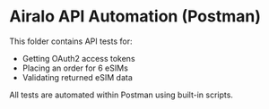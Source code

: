 # Airalo API Automation (Postman)

This folder contains API tests for:
- Getting OAuth2 access tokens
- Placing an order for 6 eSIMs
- Validating returned eSIM data

All tests are automated within Postman using built-in scripts.

